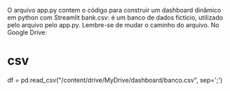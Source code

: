 O arquivo app.py contem o código para construir um dashboard dinâmico em python com Streamlit
bank.csv: é um banco de dados ficticio, utilizado pelo arquivo pelo app.py.
Lembre-se de mudar o caminho do arquivo. No Google Drive: 
# csv
df = pd.read_csv("/content/drive/MyDrive/dashboard/banco.csv", sep=';')
